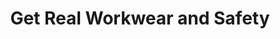---
title: "Get Real Workwear and Safety"
url: /maryborough/get-real-workwear-and-safety/
shop: clothes
---